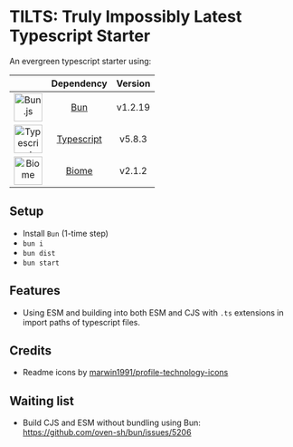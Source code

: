 # TILTS: Truly Impossibly Latest Typescript Starter

An evergreen typescript starter using:

| | Dependency | Version|
| :--: | :--: | :--: |
| <img alt="Bun.js" title="Bun.js" height="50" width="50" src="https://github.com/marwin1991/profile-technology-icons/assets/136815194/7e9599e9-0570-4bb6-b17f-676ed589912f"/> | [Bun](https://bun.sh) | v1.2.19 |
| <img alt="Typescript" title="Typescript" height="50" width="50" src="https://user-images.githubusercontent.com/25181517/183890598-19a0ac2d-e88a-4005-a8df-1ee36782fde1.png"/> | [Typescript](https://www.typescriptlang.org) | v5.8.3 |
| <img alt="Biome" title="Biome" height="50" width="50" src="https://embed.zenn.studio/api/optimize-og-image/fc473601866af274a8c1/https%3A%2F%2Fbiomejs.gallerycdn.vsassets.io%2Fextensions%2Fbiomejs%2Fbiome%2F2024.10.131712%2F1728839567274%2FMicrosoft.VisualStudio.Services.Icons.Default"/> | [Biome](https://biomejs.dev) | v2.1.2 |


## Setup

- Install `Bun` (1-time step)
- `bun i`
- `bun dist`
- `bun start`

## Features

- Using ESM and building into both ESM and CJS with `.ts` extensions in import paths of typescript files.

## Credits

- Readme icons by [marwin1991/profile-technology-icons](https://github.com/marwin1991/profile-technology-icons/tree/main)

## Waiting list

- Build CJS and ESM without bundling using Bun: https://github.com/oven-sh/bun/issues/5206
